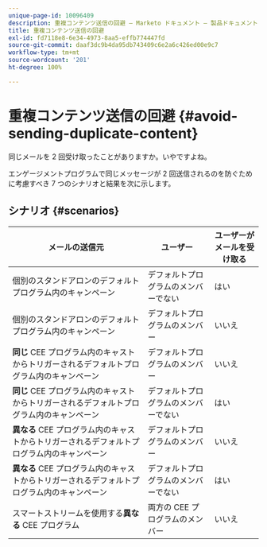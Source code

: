 ```yaml
---
unique-page-id: 10096409
description: 重複コンテンツ送信の回避 — Marketo ドキュメント — 製品ドキュメント
title: 重複コンテンツ送信の回避
exl-id: fd7118e8-6e34-4973-8aa5-effb774447fd
source-git-commit: daaf3dc9b4da95db743409c6e2a6c426ed00e9c7
workflow-type: tm+mt
source-wordcount: '201'
ht-degree: 100%

---
```


# 重複コンテンツ送信の回避 {#avoid-sending-duplicate-content}

同じメールを 2 回受け取ったことがありますか。いやですよね。

エンゲージメントプログラムで同じメッセージが 2 回送信されるのを防ぐために考慮すべき 7 つのシナリオと結果を次に示します。

## シナリオ {#scenarios}

| メールの送信元 | ユーザー | ユーザーがメールを受け取る |
|---|---|---|
| 個別のスタンドアロンのデフォルトプログラム内のキャンペーン | デフォルトプログラムのメンバーでない | はい |
| 個別のスタンドアロンのデフォルトプログラム内のキャンペーン | デフォルトプログラムのメンバー | いいえ |
| **同じ** CEE プログラム内のキャストからトリガーされるデフォルトプログラム内のキャンペーン | デフォルトプログラムのメンバー | いいえ |
| **同じ** CEE プログラム内のキャストからトリガーされるデフォルトプログラム内のキャンペーン | デフォルトプログラムのメンバーでない | はい |
| **異なる** CEE プログラム内のキャストからトリガーされるデフォルトプログラム内のキャンペーン | デフォルトプログラムのメンバー | いいえ |
| **異なる** CEE プログラム内のキャストからトリガーされるデフォルトプログラム内のキャンペーン | デフォルトプログラムのメンバーでない | はい |
| スマートストリームを使用する&#x200B;**異なる** CEE プログラム | 両方の CEE プログラムのメンバー | いいえ |
